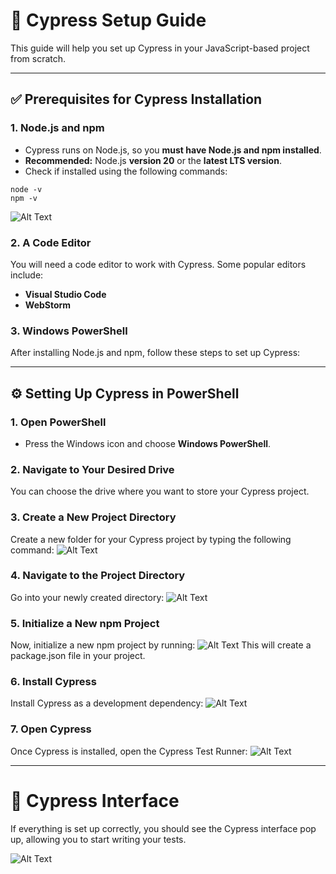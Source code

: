 # 🚀 Cypress Setup Guide

This guide will help you set up Cypress in your JavaScript-based project from scratch.

---

## ✅ Prerequisites for Cypress Installation

### 1. Node.js and npm

- Cypress runs on Node.js, so you **must have Node.js and npm installed**.
- **Recommended:** Node.js **version 20** or the **latest LTS version**.
- Check if installed using the following commands:

```
node -v
npm -v
```

![Alt Text](https://github.com/user-attachments/assets/4b4caa53-04fa-4bdf-9e90-3cece484e929)




### 2. A Code Editor

You will need a code editor to work with Cypress. Some popular editors include:

- **Visual Studio Code**
- **WebStorm**

### 3. Windows PowerShell

After installing Node.js and npm, follow these steps to set up Cypress:

---

## ⚙️ Setting Up Cypress in PowerShell

### 1. Open PowerShell

- Press the Windows icon and choose **Windows PowerShell**.

### 2. Navigate to Your Desired Drive
You can choose the drive where you want to store your Cypress project. 

### 3. Create a New Project Directory
Create a new folder for your Cypress project by typing the following command:
![Alt Text](https://github.com/user-attachments/assets/44707c7b-c3ca-4feb-9b5f-78d216655826)

### 4. Navigate to the Project Directory
Go into your newly created directory:
![Alt Text](https://github.com/user-attachments/assets/fecd6d18-7bab-48d2-8d91-c21ae33e3131)

### 5. Initialize a New npm Project
Now, initialize a new npm project by running:
![Alt Text](https://github.com/user-attachments/assets/4e12b633-c643-4ce0-831c-39d88666d82c)
This will create a package.json file in your project.

### 6. Install Cypress
Install Cypress as a development dependency:
![Alt Text](https://github.com/user-attachments/assets/90b94258-46be-44a1-9fdc-5312743ab56a)

### 7. Open Cypress
Once Cypress is installed, open the Cypress Test Runner:
![Alt Text](https://github.com/user-attachments/assets/df574918-4644-4fbe-961b-c880c4f0463d)

---

# 🎉 Cypress Interface
If everything is set up correctly, you should see the Cypress interface pop up, allowing you to start writing your tests.

![Alt Text](https://github.com/user-attachments/assets/6cd6d868-a4e6-4e4c-9e60-c6cdf01cc82f)










